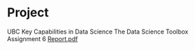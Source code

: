 # Project
UBC Key Capabilities in Data Science The Data Science Toolbox Assignment 6
[Report.pdf](https://github.com/norikokono/project/files/14895925/Report.pdf)
